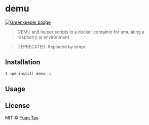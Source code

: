 # demu

[![Greenkeeper badge](https://badges.greenkeeper.io/taoyuan/demu.svg)](https://greenkeeper.io/)

> QEMU and helper scripts in a docker container for emulating a raspberry pi environment

> DEPRECATED. Replaced by simpi

## Installation

```sh
$ npm install demu -g
```

## Usage

## License

MIT © [Yuan Tao](https://github.com/taoyuan)
